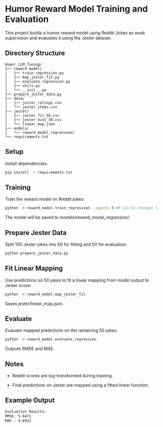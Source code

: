 # Humor Reward Model Training and Evaluation

This project builds a humor reward model using Reddit Jokes as weak supervision and evaluates it using the Jester dataset.

## Directory Structure

```
Humor_LLM_Tuning/
├── reward_model/
│   ├── train_regression.py
│   ├── map_jester_fit.py
│   ├── evaluate_regression.py
│   ├── utils.py
│   └── __init__.py
├── prepare_jester_data.py
├── data/
│   ├── jester_ratings.csv
│   └── jester_items.csv
├── jester/
│   ├── jester_fit_50.csv
│   ├── jester_eval_50.csv
│   └── linear_map.json
├── models/
│   └── reward_model_regression/
└── requirements.txt
```
## Setup

Install dependencies:

```bash
pip install -r requirements.txt
```

## Training

Train the reward model on Reddit jokes:

```bash
python -m reward_model.train_regression --epochs 3 ## Can be changed to a larger value
```
The model will be saved to models/reward_model_regression/.

## Prepare Jester Data

Split 100 Jester jokes into 50 for fitting and 50 for evaluation:

```bash
python prepare_jester_data.py
```

## Fit Linear Mapping

Use predictions on 50 jokes to fit a linear mapping from model output to Jester score:

```bash
python -m reward_model.map_jester_fit
```

Saves jester/linear_map.json.

## Evaluate

Evaluate mapped predictions on the remaining 50 jokes:

```bash
python -m reward_model.evaluate_regression
```

Outputs RMSE and MAE.

## Notes

* Reddit scores are log-transformed during training.

* Final predictions on Jester are mapped using a fitted linear function.

## Example Output

```bash
Evaluation Results:
RMSE: 5.6471
MAE : 4.6932
```
